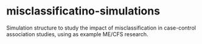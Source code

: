 # misclassificatino-simulations
Simulation structure to study the impact of misclassification in case-control association studies, using as example ME/CFS research.
